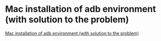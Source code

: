 # Mac installation of adb environment (with solution to the problem)
[Mac installation of adb environment (with solution to the problem)](https://aiwithcloud.com/2022/09/16/mac_installation_of_adb_environment_with_solution_to_the_problem/)
